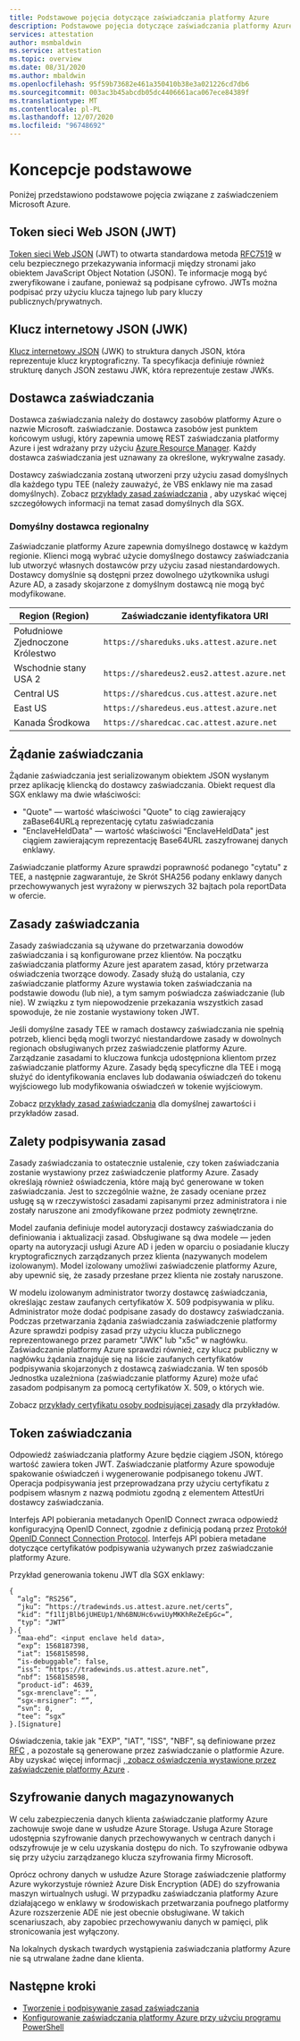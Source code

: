 ```yaml
---
title: Podstawowe pojęcia dotyczące zaświadczania platformy Azure
description: Podstawowe pojęcia dotyczące zaświadczania platformy Azure.
services: attestation
author: msmbaldwin
ms.service: attestation
ms.topic: overview
ms.date: 08/31/2020
ms.author: mbaldwin
ms.openlocfilehash: 95f59b73682e461a350410b38e3a021226cd7db6
ms.sourcegitcommit: 003ac3b45abcdb05dc4406661aca067ece84389f
ms.translationtype: MT
ms.contentlocale: pl-PL
ms.lasthandoff: 12/07/2020
ms.locfileid: "96748692"
---
```

# <a name="basic-concepts"></a>Koncepcje podstawowe

Poniżej przedstawiono podstawowe pojęcia związane z zaświadczeniem Microsoft Azure.

## <a name="json-web-token-jwt"></a>Token sieci Web JSON (JWT)

[Token sieci Web JSON](https://jwt.io/) (JWT) to otwarta standardowa metoda [RFC7519](https://tools.ietf.org/html/rfc7519) w celu bezpiecznego przekazywania informacji między stronami jako obiektem JavaScript Object Notation (JSON). Te informacje mogą być zweryfikowane i zaufane, ponieważ są podpisane cyfrowo. JWTs można podpisać przy użyciu klucza tajnego lub pary kluczy publicznych/prywatnych.

## <a name="json-web-key-jwk"></a>Klucz internetowy JSON (JWK)

[Klucz internetowy JSON](https://tools.ietf.org/html/rfc7517) (JWK) to struktura danych JSON, która reprezentuje klucz kryptograficzny. Ta specyfikacja definiuje również strukturę danych JSON zestawu JWK, która reprezentuje zestaw JWKs.

## <a name="attestation-provider"></a>Dostawca zaświadczania

Dostawca zaświadczania należy do dostawcy zasobów platformy Azure o nazwie Microsoft. zaświadczanie. Dostawca zasobów jest punktem końcowym usługi, który zapewnia umowę REST zaświadczania platformy Azure i jest wdrażany przy użyciu [Azure Resource Manager](../azure-resource-manager/management/overview.md). Każdy dostawca zaświadczania jest uznawany za określone, wykrywalne zasady. 

Dostawcy zaświadczania zostaną utworzeni przy użyciu zasad domyślnych dla każdego typu TEE (należy zauważyć, że VBS enklawy nie ma zasad domyślnych). Zobacz [przykłady zasad zaświadczania](policy-examples.md) , aby uzyskać więcej szczegółowych informacji na temat zasad domyślnych dla SGX.

### <a name="regional-default-provider"></a>Domyślny dostawca regionalny

Zaświadczanie platformy Azure zapewnia domyślnego dostawcę w każdym regionie. Klienci mogą wybrać użycie domyślnego dostawcy zaświadczania lub utworzyć własnych dostawców przy użyciu zasad niestandardowych. Dostawcy domyślnie są dostępni przez dowolnego użytkownika usługi Azure AD, a zasady skojarzone z domyślnym dostawcą nie mogą być modyfikowane.

| Region (Region) | Zaświadczanie identyfikatora URI | 
|--|--|
| Południowe Zjednoczone Królestwo | `https://shareduks.uks.attest.azure.net` | 
| Wschodnie stany USA 2 | `https://sharedeus2.eus2.attest.azure.net` | 
| Central US | `https://sharedcus.cus.attest.azure.net` | 
| East US| `https://sharedeus.eus.attest.azure.net` | 
| Kanada Środkowa | `https://sharedcac.cac.attest.azure.net` | 

## <a name="attestation-request"></a>Żądanie zaświadczania

Żądanie zaświadczania jest serializowanym obiektem JSON wysłanym przez aplikację kliencką do dostawcy zaświadczania. Obiekt request dla SGX enklawy ma dwie właściwości: 
- "Quote" — wartość właściwości "Quote" to ciąg zawierający zaBase64URLą reprezentację cytatu zaświadczania
- "EnclaveHeldData" — wartość właściwości "EnclaveHeldData" jest ciągiem zawierającym reprezentację Base64URL zaszyfrowanej danych enklawy.

Zaświadczanie platformy Azure sprawdzi poprawność podanego "cytatu" z TEE, a następnie zagwarantuje, że Skrót SHA256 podany enklawy danych przechowywanych jest wyrażony w pierwszych 32 bajtach pola reportData w ofercie. 

## <a name="attestation-policy"></a>Zasady zaświadczania

Zasady zaświadczania są używane do przetwarzania dowodów zaświadczania i są konfigurowane przez klientów. Na początku zaświadczania platformy Azure jest aparatem zasad, który przetwarza oświadczenia tworzące dowody. Zasady służą do ustalania, czy zaświadczanie platformy Azure wystawia token zaświadczania na podstawie dowodu (lub nie), a tym samym poświadcza zaświadczanie (lub nie). W związku z tym niepowodzenie przekazania wszystkich zasad spowoduje, że nie zostanie wystawiony token JWT.

Jeśli domyślne zasady TEE w ramach dostawcy zaświadczania nie spełnią potrzeb, klienci będą mogli tworzyć niestandardowe zasady w dowolnych regionach obsługiwanych przez zaświadczenie platformy Azure. Zarządzanie zasadami to kluczowa funkcja udostępniona klientom przez zaświadczanie platformy Azure. Zasady będą specyficzne dla TEE i mogą służyć do identyfikowania enclaves lub dodawania oświadczeń do tokenu wyjściowego lub modyfikowania oświadczeń w tokenie wyjściowym. 

Zobacz [przykłady zasad zaświadczania](policy-examples.md) dla domyślnej zawartości i przykładów zasad.

## <a name="benefits-of-policy-signing"></a>Zalety podpisywania zasad

Zasady zaświadczania to ostatecznie ustalenie, czy token zaświadczania zostanie wystawiony przez zaświadczenie platformy Azure. Zasady określają również oświadczenia, które mają być generowane w token zaświadczania. Jest to szczególnie ważne, że zasady oceniane przez usługę są w rzeczywistości zasadami zapisanymi przez administratora i nie zostały naruszone ani zmodyfikowane przez podmioty zewnętrzne. 

Model zaufania definiuje model autoryzacji dostawcy zaświadczania do definiowania i aktualizacji zasad.  Obsługiwane są dwa modele — jeden oparty na autoryzacji usługi Azure AD i jeden w oparciu o posiadanie kluczy kryptograficznych zarządzanych przez klienta (nazywanych modelem izolowanym).  Model izolowany umożliwi zaświadczenie platformy Azure, aby upewnić się, że zasady przesłane przez klienta nie zostały naruszone.

W modelu izolowanym administrator tworzy dostawcę zaświadczania, określając zestaw zaufanych certyfikatów X. 509 podpisywania w pliku. Administrator może dodać podpisane zasady do dostawcy zaświadczania. Podczas przetwarzania żądania zaświadczania zaświadczenie platformy Azure sprawdzi podpisy zasad przy użyciu klucza publicznego reprezentowanego przez parametr "JWK" lub "x5c" w nagłówku.  Zaświadczanie platformy Azure sprawdzi również, czy klucz publiczny w nagłówku żądania znajduje się na liście zaufanych certyfikatów podpisywania skojarzonych z dostawcą zaświadczania. W ten sposób Jednostka uzależniona (zaświadczanie platformy Azure) może ufać zasadom podpisanym za pomocą certyfikatów X. 509, o których wie. 

Zobacz [przykłady certyfikatu osoby podpisującej zasady](policy-signer-examples.md) dla przykładów.

## <a name="attestation-token"></a>Token zaświadczania

Odpowiedź zaświadczania platformy Azure będzie ciągiem JSON, którego wartość zawiera token JWT. Zaświadczanie platformy Azure spowoduje spakowanie oświadczeń i wygenerowanie podpisanego tokenu JWT. Operacja podpisywania jest przeprowadzana przy użyciu certyfikatu z podpisem własnym z nazwą podmiotu zgodną z elementem AttestUri dostawcy zaświadczania.

Interfejs API pobierania metadanych OpenID Connect zwraca odpowiedź konfiguracyjną OpenID Connect, zgodnie z definicją podaną przez [Protokół OpenID Connect Connection Protocol](https://openid.net/specs/openid-connect-discovery-1_0.html#ProviderConfig). Interfejs API pobiera metadane dotyczące certyfikatów podpisywania używanych przez zaświadczanie platformy Azure.

Przykład generowania tokenu JWT dla SGX enklawy:

```
{
  “alg”: “RS256”,
  “jku”: “https://tradewinds.us.attest.azure.net/certs”,
  “kid”: “f1lIjBlb6jUHEUp1/Nh6BNUHc6vwiUyMKKhReZeEpGc=”,
  “typ”: “JWT”
}.{
  “maa-ehd”: <input enclave held data>,
  “exp”: 1568187398,
  “iat”: 1568158598,
  “is-debuggable”: false,
  “iss”: “https://tradewinds.us.attest.azure.net”,
  “nbf”: 1568158598,
  “product-id”: 4639,
  “sgx-mrenclave”: “”,
  “sgx-mrsigner”: “”,
  “svn”: 0,
  “tee”: “sgx”
}.[Signature]
```
Oświadczenia, takie jak "EXP", "IAT", "ISS", "NBF", są definiowane przez [RFC](https://tools.ietf.org/html/rfc7517) , a pozostałe są generowane przez zaświadczanie o platformie Azure. Aby uzyskać więcej informacji [, zobacz oświadczenia wystawione przez zaświadczenie platformy Azure](claim-sets.md) .

## <a name="encryption-of-data-at-rest"></a>Szyfrowanie danych magazynowanych

W celu zabezpieczenia danych klienta zaświadczanie platformy Azure zachowuje swoje dane w usłudze Azure Storage. Usługa Azure Storage udostępnia szyfrowanie danych przechowywanych w centrach danych i odszyfrowuje je w celu uzyskania dostępu do nich. To szyfrowanie odbywa się przy użyciu zarządzanego klucza szyfrowania firmy Microsoft. 

Oprócz ochrony danych w usłudze Azure Storage zaświadczenie platformy Azure wykorzystuje również Azure Disk Encryption (ADE) do szyfrowania maszyn wirtualnych usługi. W przypadku zaświadczania platformy Azure działającego w enklawy w środowiskach przetwarzania poufnego platformy Azure rozszerzenie ADE nie jest obecnie obsługiwane. W takich scenariuszach, aby zapobiec przechowywaniu danych w pamięci, plik stronicowania jest wyłączony. 

Na lokalnych dyskach twardych wystąpienia zaświadczania platformy Azure nie są utrwalane żadne dane klienta.


## <a name="next-steps"></a>Następne kroki

- [Tworzenie i podpisywanie zasad zaświadczania](author-sign-policy.md)
- [Konfigurowanie zaświadczania platformy Azure przy użyciu programu PowerShell](quickstart-powershell.md)
